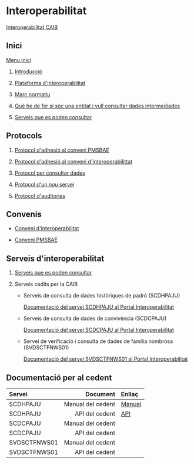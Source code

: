 # Interoperabilitat

[Interoperabilitat CAIB](http://interoperabilitat.caib.es)

## Inici 

[Menu inici](http://www.caib.es/sites/interoperabilitat/ca/inici_interoperabilitat/)

1. [Introducció](http://www.caib.es/sites/interoperabilitat/ca/introduccio-55364/)

2. [Plataforma d'interoperabilitat](http://www.caib.es/sites/interoperabilitat/ca/plataforma_dinteroperabilitat-55365/)

3. [Marc normatiu](http://www.caib.es/sites/interoperabilitat/ca/marc_normatiu-57186/)

4. [Què he de fer si sóc una entitat i vull consultar dades intermediades](http://www.caib.es/sites/interoperabilitat/ca/que_necessit/)

5. [Serveis que es poden consultar](http://www.caib.es/sites/interoperabilitat/ca/serveis_dintermediacio_de_dades/)


## Protocols

1. [Protocol d'adhesió al conveni PMSBAE](http://www.caib.es/sites/interoperabilitat/ca/protocols_dinteroperabilitat_-55363/)

2. [Protocol d'adhesió al conveni d'interoperabilittat](http://www.caib.es/sites/interoperabilitat/ca/protocol_adhesio/)

3. [Protocol per consultar dades](http://www.caib.es/sites/interoperabilitat/ca/protocol_consultar_dades/)

4. [Protocol d'un nou servei](http://www.caib.es/sites/interoperabilitat/ca/protocol_nouservei/)

5. [Protocol d'auditories](http://www.caib.es/sites/interoperabilitat/ca/protocol_auditories/)



## Convenis

* [Conveni d'interoperabilitat](http://www.caib.es/sites/interoperabilitat/ca/conveni_dinteroperabilitat/)

* [Conveni PMSBAE](http://www.caib.es/sites/interoperabilitat/ca/conveni_pmsbae/)


## Serveis d'interoperabilitat

1. [Serveis que es poden consultar](http://www.caib.es/sites/interoperabilitat/ca/serveis_dintermediacio_de_dades/)

2. Serveis cedits per la CAIB

    * Serveis de consulta de dades històriques de padró (SCDHPAJU)
        
        [Documentació del servei SCDHPAJU al Portal Interoperabilitat](http://www.caib.es/sites/interoperabilitat/ca/servei_propi_scdhpaju-64436/)


    * Serveis de consulta de dades de convivència (SCDCPAJU)

        [Documentació del servei SCDCPAJU al Portal Interoperabilitat](http://www.caib.es/sites/interoperabilitat/ca/servei_propi_scdcpaju-64433/)

    * Servei de verificació i consulta de dades de família nombrosa (SVDSCTFNWS01)

        [Documentació del servei SVDSCTFNWS01 al Portal Interoperabilitat](http://www.caib.es/sites/interoperabilitat/ca/servei_propi_svdsctfnws01-79259/)


## Documentació per al cedent

|Servei|Document|Enllaç|
|:--------|-------------:|:--|
|SCDHPAJU|Manual del cedent|[Manual](./SCDHPAJUv3/cedent/ManualCedentPadroHistoric.odt)|
|SCDHPAJU|API del cedent|[API](./SCDHPAJUv3/cedent/openapi.yaml)|
|SCDCPAJU|Manual del cedent||
|SCDCPAJU|API del cedent||
|SVDSCTFNWS01|Manual del cedent||
|SVDSCTFNWS01|API del cedent||



